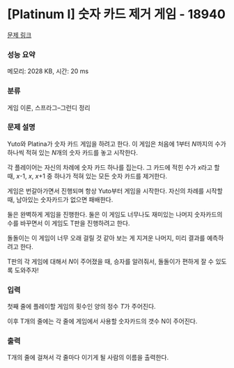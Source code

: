 # [Platinum I] 숫자 카드 제거 게임 - 18940 

[문제 링크](https://www.acmicpc.net/problem/18940) 

### 성능 요약

메모리: 2028 KB, 시간: 20 ms

### 분류

게임 이론, 스프라그–그런디 정리

### 문제 설명

<p>Yuto와 Platina가 숫자 카드 게임을 하려고 한다. 이 게임은 처음에 1부터 <em>N</em>까지의 수가 하나씩 적혀 있는 <em>N</em>개의 숫자 카드를 놓고 시작한다.</p>

<p>각 플레이어는 자신의 차례에 숫자 카드 하나를 집는다. 그 카드에 적힌 수가 <em>x</em>라고 할 때, <em>x</em>-1, <em>x</em>, <em>x</em>+1 중 하나가 적혀 있는 모든 숫자 카드를 제거한다.</p>

<p>게임은 번갈아가면서 진행되며 항상 Yuto부터 게임을 시작한다. 자신의 차례를 시작할 때, 남아있는 숫자카드가 없으면 패배한다.</p>

<p>둘은 완벽하게 게임을 진행한다. 둘은 이 게임도 너무나도 재미있는 나머지 숫자카드의 수를 바꾸면서 이 게임도 T판을 진행하려고 한다.</p>

<p>돌돌이는 이 게임이 너무 오래 걸릴 것 같아 보는 게 지겨운 나머지, 미리 결과를 예측하려고 한다.</p>

<p>T판의 각 게임에 대해서 <em>N</em>이 주어졌을 때, 승자를 알려줘서, 돌돌이가 편하게 잘 수 있도록 도와주자!</p>

### 입력 

 <p>첫째 줄에 플레이할 게임의 횟수인 양의 정수 <i>T</i>가 주어진다.</p>

<p>이후 T개의 줄에는 각 줄에 게임에서 사용할 숫자카드의 갯수 N이 주어진다.</p>

### 출력 

 <p>T개의 줄에 걸쳐서 각 줄마다 이기게 될 사람의 이름을 출력한다.</p>

